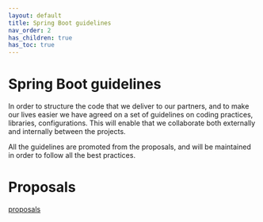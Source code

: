 ```yaml
---
layout: default
title: Spring Boot guidelines
nav_order: 2
has_children: true
has_toc: true
---
```


# Spring Boot guidelines

In order to structure the code that we deliver to our partners, and to make our 
lives easier we have agreed on a set of guidelines on coding practices, libraries, 
configurations. This will enable that we collaborate both externally and internally 
between the projects.

All the guidelines are promoted from the proposals, and will be maintained in order
to follow all the best practices. 


# Proposals
[proposals][]



[proposals]: ./proposals.md